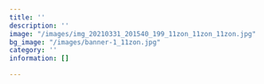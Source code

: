 ```yaml
---
title: ''
description: ''
image: "/images/img_20210331_201540_199_11zon_11zon_11zon.jpg"
bg_image: "/images/banner-1_11zon.jpg"
category: ''
information: []

---
```

